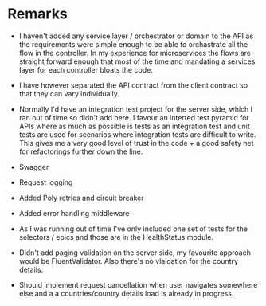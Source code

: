 # Remarks

* I haven't added any service layer / orchestrator or domain to the API as the requirements were simple enough to be able to orchastrate all the flow in the controller. In my experience for microservices the flows are straight forward enough that most of the time and mandating a services layer for each controller bloats the code.

* I have however separated the API contract from the client contract so that they can vary individually.

* Normally I'd have an integration test project for the server side, which I ran out of time so didn't add here. I favour an interted test pyramid for APIs where as much as possible is tests as an integration test and unit tests are used for scenarios where integration tests are difficult to write. This gives me a very good level of trust in the code + a good safety net for refactorings further down the line.

* Swagger

* Request logging

* Added Poly retries and circuit breaker

* Added error handling middleware

* As I was running out of time I've only included one set of tests for the selectors / epics and those are in the HealthStatus module.

* Didn't add paging validation on the server side, my favourite approach would be FluentValidator. Also there's no vlaidation for the country details.

* Should implement request cancellation when user navigates somewhere else and a a countries/country details load is already in progress.
